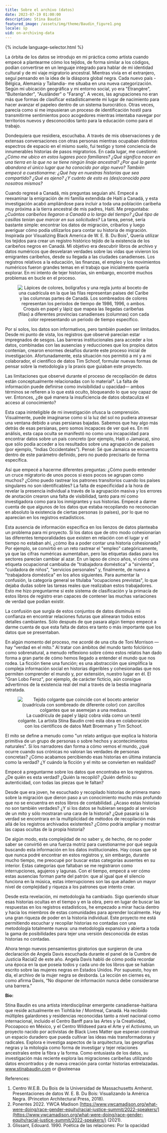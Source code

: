 ```yaml
---
title: Sobre el archivo (datos)
date: 2023-07-19 01:00:00
description: Stina Baudin
featured_image: /assets/img/theme/Baudin_figure1.png
locale: sp
uid: on-archiving-data
---
```


{% include language-selector.html %}

La órbita de los datos se introdujo en mi práctica como artista cuando empecé a plantearme cómo los tejidos, de forma similar a los códigos, podían convertirse en un lenguaje integrado para hablar de mi identidad cultural y de mi viaje migratorio ancestral. Mientras vivía en el extranjero, seguí pensando en la idea de la diáspora global negra. Cada nuevo país -Bélgica, Alemania y Tailandia- me situaba en una nueva categorización. Según mi ubicación geográfica y mi entorno social, yo era "Étrangère", "Buitenlander", "Ausländer" o "Farang". A veces, las agrupaciones no eran más que formas de clasificar estadísticamente mi lugar de nacimiento para hacer avanzar el papeleo dentro de un sistema burocrático. Otras veces, parecía como si me impusieran un proceso de identificación hostil para transmitirme sentimientos poco acogedores mientras intentaba navegar por territorios nuevos y desconocidos tanto para la educación como para el trabajo.

Dondequiera que residiera, escuchaba. A través de mis observaciones y de extensas conversaciones con otras personas mientras ocupaban distintos espectros de espacio en el mismo suelo, fui testigo y tomé conciencia de innumerables historias de pasos migratorios. En cada lugar, me cuestioné: _¿Cómo me ubico en estos lugares poco familiares? ¿Qué significa nacer en una tierra en la que no se tiene ningún linaje ancestral? ¿Por qué la gente abandona el único lugar que ha conocido por algo nuevo? También empecé a cuestionarme: ¿Qué hay en nuestras historias que sea compartido? ¿Qué es ajeno? ¿Y cuánto de esto es (des)conocido para nosotros mismos?_

Cuando regresé a Canadá, mis preguntas seguían ahí. Empecé a reexaminar la emigración de mi familia extendida de Haití a Canadá, y esta investigación acabó ampliándose para incluir a toda una población caribeña muy próxima a la tierra ancestral de mis padres, Haití. Me preguntaba: _¿Cuántos caribeños llegaron a Canadá a lo largo del tiempo? ¿Qué tipo de casillas tenían que marcar en sus solicitudes?_ La tarea, pensé, sería bastante simple: encontrar los datos de migración, cribarlos y luego averiguar cómo podía utilizarlos para contar su historia de migración. Inspirada por Visualizing Black America de W. E. B. Du Bois¹, Quería utilizar los tejidos para crear un registro histórico tejido de la existencia de los caribeños negros en Canadá. Mi objetivo era descubrir libros de archivo y datos numéricos que desvelaran verdades sobre las vidas que vivieron los emigrantes caribeños, desde su llegada a las ciudades canadienses. Los registros relativos a la educación, las finanzas, el empleo y los movimientos numéricos fueron grandes temas en el trabajo que inicialmente quería explorar. En mi intento de tejer historias, sin embargo, encontré muchos problemas en bucle en el proceso.

<center>
<figure>
	<img src="../assets/img/theme/Baudin_figure1.png" alt="Lápices de colores, bolígrafos y una regla junto al boceto de una cuadrícula en la que las filas representan países del Caribe y las columnas partes de Canadá. Los sombreados de colores representan los periodos de tiempo de 1986, 1996, o ambos. ">
Croquis en papel y lápiz que mapea las llegadas caribeñas (filas) a diferentes provincias canadienses (columnas) con cada color representando un periodo de tiempo específico.
</figure>
</center>

Por sí solos, los datos son informativos, pero también pueden ser limitados. Desde mi punto de vista, los registros que observé parecían estar impregnados de sesgos. Las barreras institucionales para acceder a los datos, combinadas con las ausencias y reducciones que los propios datos contenían, crearon enormes desafíos durante este proceso inicial de investigación. Afortunadamente, esta situación nos permitió a mí y a mi colaborador, el científico de datos Tim Schoof, formular nuevas formas de pensar sobre la metodología y la praxis que guiaban este proyecto.

Las limitaciones que observé durante el proceso de recopilación de datos están conceptualmente relacionadas con lo material³. La falta de información puede definirse como invisibilidad u opacidad— ambos términos se refieren a lo que está oculto, bloqueando lo que soy capaz de ver. Entonces, ¿de qué manera la insuficiencia de datos obstaculiza el acceso al conocimiento?

Esta capa ininteligible de mi investigación ofusca la comprensión. Visualmente, puede imaginarse como si la luz del sol no pudiera atravesar una ventana debido a unas persianas bajadas. Sabemos que hay algo más detrás de esas persianas, pero somos incapaces de ver qué es. En mi análisis, esta capa oculta se manifestó no como una incapacidad para encontrar datos sobre un país concreto (por ejemplo, Haiti o Jamaica), sino que sólo podía acceder a los resultados sobre una agrupación de países (por ejemplo, “Indias Occidentales”). Pensé: Sé que Jamaica se encuentra dentro de este parámetro definido, pero no puedo precisarlo de forma específica.

Así que empecé a hacerme diferentes preguntas: ¿Cómo puedo entender un cruce migratorio de unos pocos si esos pocos se agrupan como muchos? ¿Cómo puedo rastrear los patrones transitorios cuando los países singulares no son identificables? La falta de especificidad a la hora de revelar la presencia individual a través de la agrupación masiva y los errores de anotación crearon una falta de visibilidad, tanto para mí como investigadora como para los inmigrantes y sus historias. Empecé a darme cuenta de que algunos de los datos que estaba recopilando no reconocían en absoluto la existencia de ciertas personas (o países), por lo que no aparecían en los registros estadísticos.

Esta ausencia de información específica en los lienzos de datos planteaba un problema para mi proyecto. Si los datos que de otro modo cohesionarían las diferentes temporalidades que existen en relación con el lugar y el tiempo no estaban ahí, ¿cómo iba a poder contar una historia cohesionada? Por ejemplo, se convirtió en un reto rastrear el "empleo" categóricamente, ya que las cifras numéricas aumentaban, pero las etiquetas dadas para los sectores parecían cambiar al azar. En un lapso de cinco años, vi cómo una etiqueta ocupacional cambiaba de "trabajadora doméstica" a "sirvienta", "cuidadora de niños", "servicios personales" y, finalmente, de nuevo a "trabajadora doméstica" en los años siguientes. Para aumentar la confusión, la categoría general se titulaba "ocupaciones previstas", lo que dejaba dudas sobre las tareas reales que realizaban estos trabajadores. Esto me hizo preguntarme si este sistema de clasificación y la primacía de estos libros de registro eran capaces de contener las muchas variaciones de verdad que podían existir.

La confusión que surgía de estos conjuntos de datos disminuía mi confianza en encontrar relaciones futuras que alinearan todos estos detalles cambiantes. Sólo después de que pasara algún tiempo empecé a darme cuenta de que esta falta de datos era tanto o más importante que los datos que se presentaban.

En algún momento del proceso, me acordé de una cita de Toni Morrison —hay “verdad en el mito.” Al tratar con ámbitos del mundo tanto folclórico como sobrenatural, a menudo reflexiono sobre cómo estos relatos han dado forma a gran parte de cómo hemos llegado a entender el mundo que nos rodea. La ficción tiene una función; es una abstracción que simplifica la compleja información social en historias digeribles y cohesionadas que nos permiten comprender el mundo y, por extensión, nuestro lugar en él. El "Gran Lobo Feroz", por ejemplo, de carácter ficticio, aún consigue advertirnos de la existencia real del mal a través de la bestia imaginaria retratada.

<center>
<figure>
	<img src="../assets/img/theme/Baudin_figure2.jpg" alt="Tejido colgante que coincide con el boceto anterior (cuadrícula con sombreado de diferente color) con zarcillos colgantes que se asemejan a una medusa.">
    La cuadrícula de papel y lápiz cobra vida como un textil colgante. La artista Stina Baudin creó esta obra en colaboración con los científicos de datos Matt Broerman y Tim Schoof.
</figure>
</center>

El mito se define a menudo como "un relato antiguo que explica la historia primitiva de un grupo de personas o sobre hechos y acontecimientos naturales". Si los narradores dan forma a cómo vemos el mundo, ¿qué ocurre cuando sus crónicas no valoran las verdades de personas concretas? ¿Cómo acabamos percibiendo esas historias en última instancia como la verdad? ¿Y cuándo la ficción y el mito se convierten en realidad?

Empecé a preguntarme sobre los datos que encontraba en los registros. ¿De quién es esta verdad? ¿Quién la recopiló? ¿Quién definió su autenticidad, con todas las piezas que le faltan?

Desde que era joven, he escuchado y recopilado historias de primera mano sobre la migración que dieron paso a un conocimiento mucho más profundo que no se encuentra en estos libros de contabilidad. ¿Acaso estas historias no son también verdades? ¿Y si los datos se hubieran sesgado al servicio de un mito y sólo mostraran una cara de la historia? ¿Qué pasaría si la verdad se encontrara en la multiplicidad de métodos de recopilación más allá de los registros archivados existentes? ¿Cómo podría ampliar y mostrar las capas ocultas de la propia historia?

De algún modo, esta complejidad de no saber y, de hecho, de no poder saber se convirtió en una fuerza motriz para cuestionarme por qué seguía buscando esta información en los datos institucionales. Hay cosas que sé que nunca podré encontrar en estos registros y, sin embargo, durante mucho tiempo, me preocupé por buscar estas categorías ausentes en su interior. Estas categorías que faltaban se me registraron como interrupciones, agujeros y lagunas. Con el tiempo, empecé a ver cómo estas ausencias forman parte del patrón: que al igual que el silencio funciona en la música, estas interrupciones son las que añaden un mayor nivel de complejidad y riqueza a los patrones que intento crear.

Desde esta revelación, mi metodología ha cambiado. Sigo queriendo situar esas historias ocultas en el tiempo y en la obra, pero en lugar de buscar las respuestas en los registros estadísticos, he empezado a mirar hacia dentro y hacia los miembros de estas comunidades para aprender localmente. Hay una gran riqueza de poder en la historia individual. Este proyecto me está permitiendo escuchar y recopilar historias no contadas con una metodología totalmente nueva: una metodología expansiva y abierta a toda la gama de posibilidades para tejer una versión desconocida de estas historias no contadas.

Ahora tengo nuevos pensamientos giratorios que surgieron de una declaración de Angela Davis escuchada durante el panel de la Cumbre de Justicia Racial2 de este año. Angela Davis habló de cómo podía recordar una época en la que poseía todos y cada uno de los libros que se habían escrito sobre las mujeres negras en Estados Unidos. Por supuesto, hoy en día, el archivo de la mujer negra se desborda. La lección en ciernes es, como afirma Davis, “No disponer de información nunca debe considerarse una barrera.”

**Bio:**

Stina Baudin es una artista interdisciplinar emergente canadiense-haitiana que reside actualmente en Tiohtià:ke / Montreal, Canadá. Ha recibido múltiples galardones y residencias reconocidas tanto a nivel nacional como internacional, incluido el Centro Banff para las Artes y la Creatividad, Pocoapoco en México, y el Centro Wildseed para el Arte y el Activismo, un proyecto nacido por activistas de Black Lives Matter que esperan construir un espacio duradero que pueda cultivar las ideas más transformadoras y radicales. Explora e investiga aspectos de la arquitectura, las geografías negras y la mitología como forma de investigar y tejer relaciones ancestrales entre la fibra y la forma. Como entusiasta de los datos, su investigación más reciente explora las migraciones caribeñas utilizando datos encontrados y de nueva creación para contar historias entrelazadas. www.stinabaudin.com or @ssteenaa

References:

1.  Centro W.E.B. Du Bois de la Universidad de Massachusetts Amherst. Presentaciones de datos W. E. B. Du Bois: Visualizando la América Negra. (Princeton Architectural Press, 2018).
2.  Ponentes 2022. YWCA Madison [https://www.ywcamadison.org/what-were-doing/race-gender-equity/racial-justice-summit/2022-speakers/](https://www.ywcamadison.org/what-were-doing/race-gender-equity/racial-justice-summit/2022-speakers/) (2021).
3.  Glissant, Edouard. 1990. Poética de las relaciones: Por la opacidad
